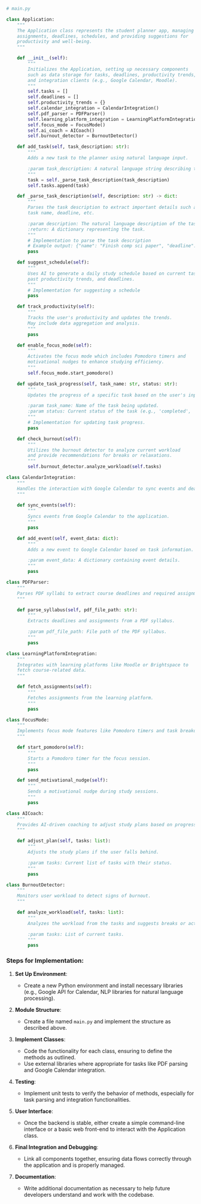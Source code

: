 ```python
# main.py

class Application:
    """
    The Application class represents the student planner app, managing 
    assignments, deadlines, schedules, and providing suggestions for 
    productivity and well-being.
    """

    def __init__(self):
        """
        Initializes the Application, setting up necessary components
        such as data storage for tasks, deadlines, productivity trends,
        and integration clients (e.g., Google Calendar, Moodle).
        """
        self.tasks = []
        self.deadlines = []
        self.productivity_trends = {}
        self.calendar_integration = CalendarIntegration()
        self.pdf_parser = PDFParser()
        self.learning_platform_integration = LearningPlatformIntegration()
        self.focus_mode = FocusMode()
        self.ai_coach = AICoach()
        self.burnout_detector = BurnoutDetector()

    def add_task(self, task_description: str):
        """
        Adds a new task to the planner using natural language input.

        :param task_description: A natural language string describing the task.
        """
        task = self._parse_task_description(task_description)
        self.tasks.append(task)

    def _parse_task_description(self, description: str) -> dict:
        """
        Parses the task description to extract important details such as
        task name, deadline, etc.

        :param description: The natural language description of the task.
        :return: A dictionary representing the task.
        """
        # Implementation to parse the task description
        # Example output: {"name": "Finish comp sci paper", "deadline": "Friday"}
        pass

    def suggest_schedule(self):
        """
        Uses AI to generate a daily study schedule based on current tasks,
        past productivity trends, and deadlines.
        """
        # Implementation for suggesting a schedule
        pass

    def track_productivity(self):
        """
        Tracks the user's productivity and updates the trends.
        May include data aggregation and analysis.
        """
        pass

    def enable_focus_mode(self):
        """
        Activates the focus mode which includes Pomodoro timers and
        motivational nudges to enhance studying efficiency.
        """
        self.focus_mode.start_pomodoro()

    def update_task_progress(self, task_name: str, status: str):
        """
        Updates the progress of a specific task based on the user's input.

        :param task_name: Name of the task being updated.
        :param status: Current status of the task (e.g., 'completed', 'in progress').
        """
        # Implementation for updating task progress.
        pass

    def check_burnout(self):
        """
        Utilizes the burnout detector to analyze current workload 
        and provide recommendations for breaks or relaxations.
        """
        self.burnout_detector.analyze_workload(self.tasks)

class CalendarIntegration:
    """
    Handles the interaction with Google Calendar to sync events and deadlines.
    """
    
    def sync_events(self):
        """
        Syncs events from Google Calendar to the application.
        """
        pass

    def add_event(self, event_data: dict):
        """
        Adds a new event to Google Calendar based on task information.

        :param event_data: A dictionary containing event details.
        """
        pass

class PDFParser:
    """
    Parses PDF syllabi to extract course deadlines and required assignments.
    """

    def parse_syllabus(self, pdf_file_path: str):
        """
        Extracts deadlines and assignments from a PDF syllabus.

        :param pdf_file_path: File path of the PDF syllabus.
        """
        pass

class LearningPlatformIntegration:
    """
    Integrates with learning platforms like Moodle or Brightspace to
    fetch course-related data.
    """

    def fetch_assignments(self):
        """
        Fetches assignments from the learning platform.
        """
        pass

class FocusMode:
    """
    Implements focus mode features like Pomodoro timers and task breakdowns.
    """

    def start_pomodoro(self):
        """
        Starts a Pomodoro timer for the focus session.
        """
        pass

    def send_motivational_nudge(self):
        """
        Sends a motivational nudge during study sessions.
        """
        pass

class AICoach:
    """
    Provides AI-driven coaching to adjust study plans based on progress.
    """

    def adjust_plan(self, tasks: list):
        """
        Adjusts the study plans if the user falls behind.

        :param tasks: Current list of tasks with their status.
        """
        pass

class BurnoutDetector:
    """
    Monitors user workload to detect signs of burnout.
    """

    def analyze_workload(self, tasks: list):
        """
        Analyzes the workload from the tasks and suggests breaks or activities.

        :param tasks: List of current tasks.
        """
        pass
```

### Steps for Implementation:

1. **Set Up Environment**: 
   - Create a new Python environment and install necessary libraries (e.g., Google API for Calendar, NLP libraries for natural language processing).

2. **Module Structure**: 
   - Create a file named `main.py` and implement the structure as described above.

3. **Implement Classes**: 
   - Code the functionality for each class, ensuring to define the methods as outlined.
   - Use external libraries where appropriate for tasks like PDF parsing and Google Calendar integration.

4. **Testing**: 
   - Implement unit tests to verify the behavior of methods, especially for task parsing and integration functionalities.

5. **User Interface**: 
   - Once the backend is stable, either create a simple command-line interface or a basic web front-end to interact with the Application class.

6. **Final Integration and Debugging**: 
   - Link all components together, ensuring data flows correctly through the application and is properly managed.

7. **Documentation**: 
   - Write additional documentation as necessary to help future developers understand and work with the codebase.
